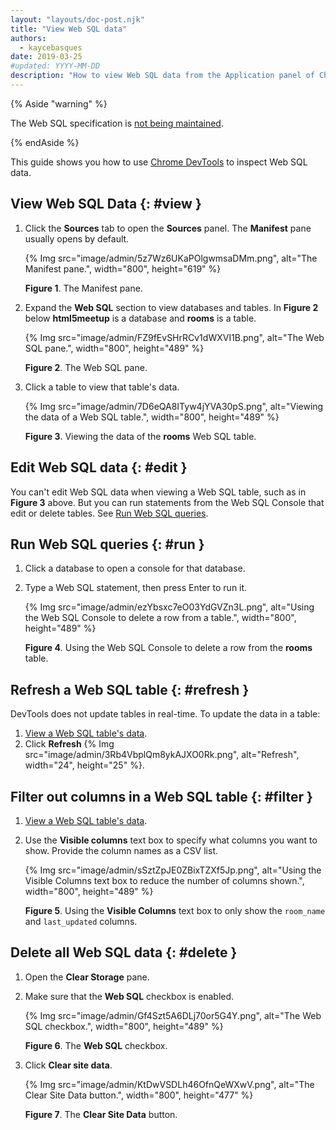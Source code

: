 ```yaml
---
layout: "layouts/doc-post.njk"
title: "View Web SQL data"
authors:
  - kaycebasques
date: 2019-03-25
#updated: YYYY-MM-DD
description: "How to view Web SQL data from the Application panel of Chrome DevTools."
---
```


{% Aside "warning" %}

The Web SQL specification is [not being maintained][1].

{% endAside %}

This guide shows you how to use [Chrome DevTools][2] to inspect Web SQL data.

## View Web SQL Data {: #view }

1.  Click the **Sources** tab to open the **Sources** panel. The **Manifest** pane usually opens by
    default.

    {% Img src="image/admin/5z7Wz6UKaPOlgwmsaDMm.png", alt="The Manifest pane.", width="800", height="619" %}

    **Figure 1**. The Manifest pane.

2.  Expand the **Web SQL** section to view databases and tables. In **Figure 2** below
    **html5meetup** is a database and **rooms** is a table.

    {% Img src="image/admin/FZ9fEvSHrRCv1dWXVI1B.png", alt="The Web SQL pane.", width="800", height="489" %}

    **Figure 2**. The Web SQL pane.

3.  Click a table to view that table's data.

    {% Img src="image/admin/7D6eQA8ITyw4jYVA30pS.png", alt="Viewing the data of a Web SQL table.", width="800", height="489" %}

    **Figure 3**. Viewing the data of the **rooms** Web SQL table.

## Edit Web SQL data {: #edit }

You can't edit Web SQL data when viewing a Web SQL table, such as in **Figure 3** above. But you can
run statements from the Web SQL Console that edit or delete tables. See [Run Web SQL queries][3].

## Run Web SQL queries {: #run }

1.  Click a database to open a console for that database.
2.  Type a Web SQL statement, then press Enter to run it.

    {% Img src="image/admin/ezYbsxc7eO03YdGVZn3L.png", alt="Using the Web SQL Console to delete a row from a table.", width="800", height="489" %}

    **Figure 4**. Using the Web SQL Console to delete a row from the **rooms** table.

## Refresh a Web SQL table {: #refresh }

DevTools does not update tables in real-time. To update the data in a table:

1.  [View a Web SQL table's data][4].
2.  Click **Refresh** {% Img src="image/admin/3Rb4VbplQm8ykAJXO0Rk.png", alt="Refresh", width="24", height="25" %}.

## Filter out columns in a Web SQL table {: #filter }

1.  [View a Web SQL table's data][5].
2.  Use the **Visible columns** text box to specify what columns you want to show. Provide the
    column names as a CSV list.

    {% Img src="image/admin/sSztZpJE0ZBixTZXf5Jp.png", alt="Using the Visible Columns text box to reduce the number of columns shown.", width="800", height="489" %}

    **Figure 5**. Using the **Visible Columns** text box to only show the `room_name` and
    `last_updated` columns.

## Delete all Web SQL data {: #delete }

1.  Open the **Clear Storage** pane.
2.  Make sure that the **Web SQL** checkbox is enabled.

    {% Img src="image/admin/Gf4Szt5A6DLj70or5G4Y.png", alt="The Web SQL checkbox.", width="800", height="489" %}

    **Figure 6**. The **Web SQL** checkbox.

3.  Click **Clear site data**.

    {% Img src="image/admin/KtDwVSDLh46OfnQeWXwV.png", alt="The Clear Site Data button.", width="800", height="477" %}

    **Figure 7**. The **Clear Site Data** button.

[1]: https://www.w3.org/TR/webdatabase/#status-of-this-document
[2]: /docs/devtools
[3]: #run
[4]: #view
[5]: #view
